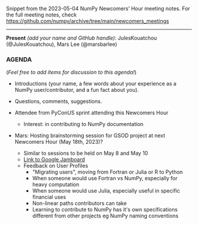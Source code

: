 Snippet from the 2023-05-04 NumPy Newcomers’ Hour meeting notes. For the full meeting notes, check https://github.com/numpy/archive/tree/main/newcomers_meetings

---
**Present** *(add your name and GitHub handle)*: JulesKouatchou (@JulesKouatchou), Mars Lee (@marsbarlee)

### AGENDA
(*Feel free to add items for discussion to this agenda!*)

* Introductions (your name, a few words about your experience as a NumPy user/contributor, and a fun fact about you).

* Questions, comments, suggestions.

- Attendee from PyConUS sprint attending this Newcomers Hour
    - Interest: in contributing to NumPy documentation

- Mars: Hosting brainstorming session for GSOD project at next Newcomers Hour (May 18th, 2023)?
    - Similar to sessions to be held on May 8 and May 10
    - [Link to Google Jamboard](https://jamboard.google.com/d/1j_rEIslOh59N9cLGU1VGc7rTc88SuLTi7l4YqTqAULc/edit?usp=sharing)
    - Feedback on User Profiles
        - "Migrating users", moving from Fortran or Julia or R to Python
        - When someone would use Fortran vs NumPy, especially for heavy computation
        - When someone would use Julia, especially useful in specific financial uses
        - Non-linear paths contributors can take
        - Learning to contribute to NumPy has it's own specifications different from other projects eg NumPy naming conventions
